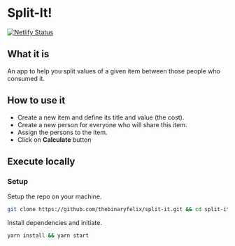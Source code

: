 # Split-It!

[![Netlify Status](https://api.netlify.com/api/v1/badges/e2824978-1a07-4c06-b239-31ec5b2cd69d/deploy-status)](https://app.netlify.com/sites/split-it/deploys)

## What it is

An app to help you split values of a given item between those people who consumed it.

## How to use it

- Create a new item and define its title and value (the cost).
- Create a new person for everyone who will share this item.
- Assign the persons to the item.
- Click on **Calculate** button

## Execute locally

### Setup

Setup the repo on your machine.

```bash
git clone https://github.com/thebinaryfelix/split-it.git && cd split-it
```

Install dependencies and initiate.

```bash
yarn install && yarn start
```
